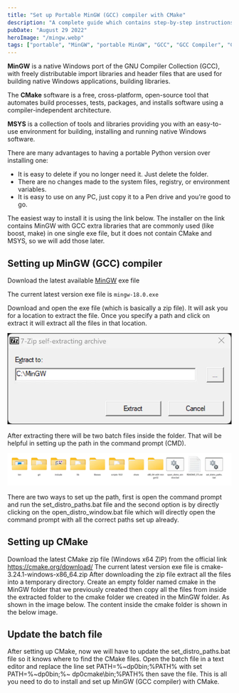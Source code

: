```yaml
---
title: "Set up Portable MinGW (GCC) compiler with CMake"
description: "A complete guide which contains step-by-step instructions to install and set up a portable MinGW (GCC) compiler with CMake."
pubDate: "August 29 2022"
heroImage: "/mingw.webp"
tags: ["portable", "MinGW", "portable MinGW", "GCC", "GCC Compiler", "CMake", "Compiler"]
---
```


**MinGW** is a native Windows port of the GNU Compiler Collection (GCC), with freely distributable import libraries and
header files that are used for building native Windows applications, building libraries.

The **CMake** software is a free, cross-platform, open-source tool that automates build processes, tests, packages, and
installs software using a compiler-independent architecture.

**MSYS** is a collection of tools and libraries providing you with an easy-to-use environment for building, installing
and
running native Windows software.

There are many advantages to having a portable Python version over installing one:

- It is easy to delete if you no longer need it. Just delete the folder.
- There are no changes made to the system files, registry, or environment variables.
- It is easy to use on any PC, just copy it to a Pen drive and you’re good to go.

The easiest way to install it is using the link below. The installer on the link contains MinGW with GCC extra libraries
that are commonly used (like boost, make) in one single exe file, but it does not contain CMake and MSYS, so we will add
those later.

## Setting up MinGW (GCC) compiler

Download the latest available [MinGW](https://nuwen.net/mingw.html) exe file

The current latest version exe file is `mingw-18.0.exe`

Download and open the exe file (which is basically a zip file). It will ask you for a location to extract the file. Once
you specify a path and click on extract it will extract all the files in that location.

![Image](./mingw_extract_location.webp)

After extracting there will be two batch files inside the folder. That will be helpful in setting up the path in the
command prompt (CMD).

![Image](./mingw_extracted_files.webp)

There are two ways to set up the path, first is open the command prompt and run the set_distro_paths.bat file and the
second option is by directly clicking on the open_distro_window.bat file which will directly open the command prompt
with all the correct paths set up already.

## Setting up CMake

Download the latest CMake zip file (Windows x64 ZIP) from the official link https://cmake.org/download/
The current latest version exe file is cmake-3.24.1-windows-x86_64.zip
After downloading the zip file extract all the files into a temporary directory. Create an empty folder named cmake in
the MinGW folder that we previously created then copy all the files from inside the extracted folder to the cmake folder
we created in the MinGW folder. As shown in the image below.
The content inside the cmake folder is shown in the below image.

## Update the batch file

After setting up CMake, now we will have to update the set_distro_paths.bat file so it knows where to find the CMake
files. Open the batch file in a text editor and replace the line set PATH=%~dp0bin;%PATH% with set PATH=%~dp0bin;%~
dp0cmake\bin;%PATH% then save the file.
This is all you need to do to install and set up MinGW (GCC compiler) with CMake.